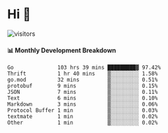 # Hi 👋
 
![visitors](https://visitor-badge.glitch.me/badge?page_id=sorcererxw.sorcererx)

#### 📊 Monthly Development Breakdown

<!--START_SECTION:waka-->
```text
Go              103 hrs 39 mins █████████▓ 97.42%
Thrift          1 hr 40 mins    ▒░░░░░░░░░ 1.58%
go.mod          32 mins         ▒░░░░░░░░░ 0.51%
protobuf        9 mins          ▒░░░░░░░░░ 0.15%
JSON            7 mins          ▒░░░░░░░░░ 0.11%
Text            6 mins          ▒░░░░░░░░░ 0.10%
Markdown        3 mins          ▒░░░░░░░░░ 0.06%
Protocol Buffer 1 min           ▒░░░░░░░░░ 0.03%
textmate        1 min           ▒░░░░░░░░░ 0.02%
Other           1 min           ▒░░░░░░░░░ 0.02%
```
<!--END_SECTION:waka-->
